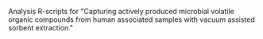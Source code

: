 Analysis R-scripts for "Capturing actively produced microbial volatile organic compounds from human associated samples with vacuum assisted sorbent extraction."
